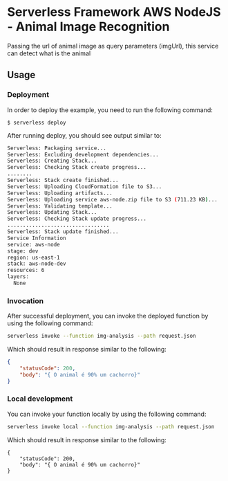 # Serverless Framework AWS NodeJS - Animal Image Recognition
Passing the url of animal image as query parameters (imgUrl), this service can detect what is the animal


## Usage

### Deployment

In order to deploy the example, you need to run the following command:

```
$ serverless deploy
```

After running deploy, you should see output similar to:

```bash
Serverless: Packaging service...
Serverless: Excluding development dependencies...
Serverless: Creating Stack...
Serverless: Checking Stack create progress...
........
Serverless: Stack create finished...
Serverless: Uploading CloudFormation file to S3...
Serverless: Uploading artifacts...
Serverless: Uploading service aws-node.zip file to S3 (711.23 KB)...
Serverless: Validating template...
Serverless: Updating Stack...
Serverless: Checking Stack update progress...
.................................
Serverless: Stack update finished...
Service Information
service: aws-node
stage: dev
region: us-east-1
stack: aws-node-dev
resources: 6
layers:
  None
```

### Invocation

After successful deployment, you can invoke the deployed function by using the following command:

```bash
serverless invoke --function img-analysis --path request.json
```

Which should result in response similar to the following:

```json
{
    "statusCode": 200,
    "body": "{ O animal é 90% um cachorro}"
}
```

### Local development

You can invoke your function locally by using the following command:

```bash
serverless invoke local --function img-analysis --path request.json
```

Which should result in response similar to the following:

```
{
    "statusCode": 200,
    "body": "{ O animal é 90% um cachorro}"
}
```
